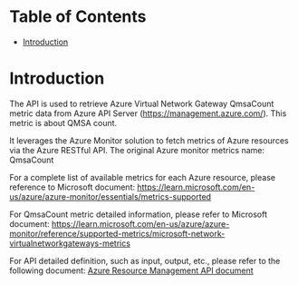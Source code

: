 # Table of Contents
- [Introduction](#introduction)


# Introduction <a name="introduction"></a>
The API is used to retrieve Azure Virtual Network Gateway QmsaCount metric data from Azure API Server (https://management.azure.com/). This metric is about QMSA count.



It leverages the Azure Monitor solution to fetch metrics of Azure resources via the Azure RESTful API. The original Azure monitor metrics name: QmsaCount



For a complete list of available metrics for each Azure resource, please reference to Microsoft document: https://learn.microsoft.com/en-us/azure/azure-monitor/essentials/metrics-supported 

For QmsaCount metric detailed information, please refer to Microsoft document: https://learn.microsoft.com/en-us/azure/azure-monitor/reference/supported-metrics/microsoft-network-virtualnetworkgateways-metrics

For API detailed definition, such as input, output, etc., please refer to the following document:
[Azure Resource Management API document](https://learn.microsoft.com/en-us/rest/api/monitor/metrics/list?view=rest-monitor-2023-10-01&tabs=HTTP)